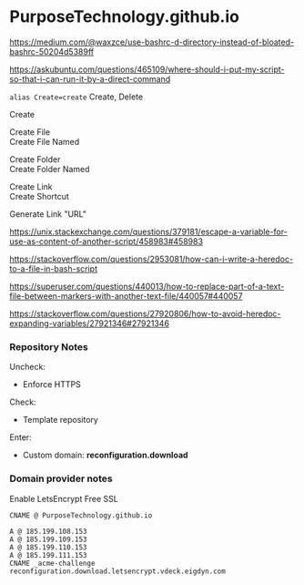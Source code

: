 # PurposeTechnology.github.io

https://medium.com/@waxzce/use-bashrc-d-directory-instead-of-bloated-bashrc-50204d5389ff

https://askubuntu.com/questions/465109/where-should-i-put-my-script-so-that-i-can-run-it-by-a-direct-command

``
alias Create=create
``
Create, Delete


Create  

Create File   
Create File Named

Create Folder  
Create Folder Named  

Create Link  
Create Shortcut  

Generate Link "URL"  

https://unix.stackexchange.com/questions/379181/escape-a-variable-for-use-as-content-of-another-script/458983#458983


https://stackoverflow.com/questions/2953081/how-can-i-write-a-heredoc-to-a-file-in-bash-script

https://superuser.com/questions/440013/how-to-replace-part-of-a-text-file-between-markers-with-another-text-file/440057#440057

https://stackoverflow.com/questions/27920806/how-to-avoid-heredoc-expanding-variables/27921346#27921346


### Repository Notes

Uncheck: 
* Enforce HTTPS 

Check: 
* Template repository 

Enter: 
* Custom domain: **reconfiguration.download**


### Domain provider notes
Enable LetsEncrypt Free SSL

```
CNAME @ PurposeTechnology.github.io

A @ 185.199.108.153  
A @ 185.199.109.153  
A @ 185.199.110.153  
A @ 185.199.111.153  
CNAME _acme-challenge   reconfiguration.download.letsencrypt.vdeck.eigdyn.com
```
